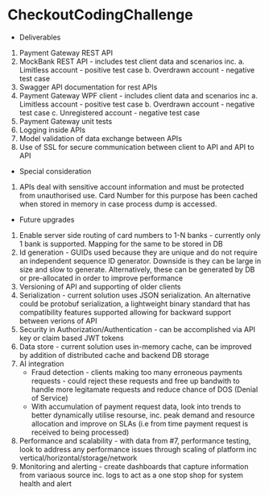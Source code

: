 # CheckoutCodingChallenge

- Deliverables
1. Payment Gateway REST API
2. MockBank REST API - includes test client data and scenarios inc.
	a. Limitless account - positive test case
	b. Overdrawn account - negative test case
3. Swagger API documentation for rest APIs
4. Payment Gateway WPF client - includes client data and scenarios inc
	a. Limitless account - positive test case
	b. Overdrawn account - negative test case
	c. Unregistered account - negative test case
5. Payment Gateway unit tests
6. Logging inside APIs
7. Model validation of data exchange between APIs
8. Use of SSL for secure communication between client to API and API to API

- Special consideration
1. APIs deal with sensitive account information and must be protected from unauthorised use. Card Number for this purpose has been cached when stored in memory in case process dump is accessed.

- Future upgrades
1. Enable server side routing of card numbers to 1-N banks - currently only 1 bank is supported. Mapping for the same to be stored in DB
2. Id generation - GUIDs used because they are unique and do not require an independent sequence ID generator. Downside is they can be large in size and slow to generate. Alternatively, these can be generated by DB or pre-allocated
in order to improve performance
3. Versioning of API and supporting of older clients
4. Serialization - current solution uses JSON serialization. An alternative could be protobuf serialization, a lightweight binary standard that has compatibility features supported allowing for backward support between verions of API
5. Security in Authorization/Authentication - can be accomplished via API key or claim based JWT tokens
6. Data store - current solution uses in-memory cache, can be improved by addition of distributed cache and backend DB storage
7. AI integration
	- Fraud detection - clients making too many erroneous payments requests - could reject these requests and free up bandwith to handle more legitamate requests and reduce chance of DOS (Denial of Service)
	- With accumulation of payment request data, look into trends to better dynamically utilise resourse, inc. peak demand and resource allocation and improve on SLAs (i.e from time payment request is received to being processed)
8. Performance and scalability - with data from #7, performance testing, look to address any performance issues through scaling of platform inc vertical/horizontal/storage/network
9. Monitoring and alerting  - create dashboards that capture information from variaous source inc. logs to act as a one stop shop for system health and alert
